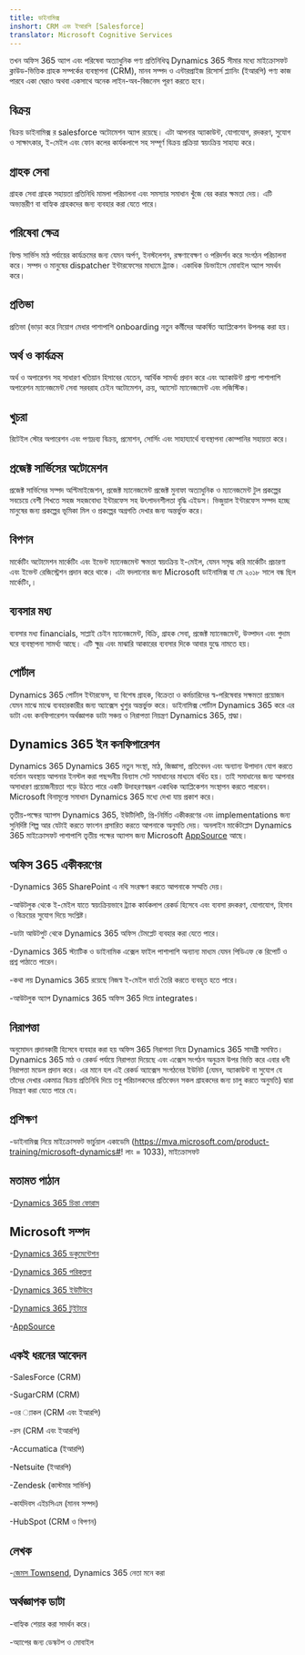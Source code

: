 ```yaml
---
title: ডাইনামিক্স
inshort: CRM এবং ইআরপি [Salesforce]
translator: Microsoft Cognitive Services
---
```



তখন অফিস 365 অ্যাপ এবং পরিষেবা অত্যাধুনিক পণ্য প্রতিনিধিত্ব Dynamics 365 সীমার মধ্যে মাইক্রোসফট ক্লাউড-ভিত্তিক গ্রাহক সম্পর্কের ব্যবস্থাপনা (CRM), মানব সম্পদ ও এন্টারপ্রাইজ রিসোর্স প্ল্যানিং (ইআরপি) পণ্য কাজ পারবে একা ঘেরাও অথবা একসাথে অনেক লাইন-অব-বিজনেস পূরণ করতে হবে।

বিক্রয়
---------

বিক্রয় ডাইনামিক্স র salesforce অটোমেশন অ্যাপ রয়েছে।  এটা আপনার অ্যাকাউন্ট, যোগাযোগ, রদকরণ, সুযোগ ও সাক্ষাৎকার, ই-মেইল এবং ফোন কলের কার্যকলাপে সহ সম্পূর্ণ বিক্রয় প্রক্রিয়া স্বয়ংক্রিয় সাহায্য করে। 

গ্রাহক সেবা
---------

গ্রাহক সেবা গ্রাহক সহায়তা প্রতিনিধি মামলা পরিচালনা এবং সমস্যার সমাধান খুঁজে বের করার ক্ষমতা দেয়।  এটি অভ্যন্তরীণ বা বাহ্যিক গ্রাহকদের জন্য ব্যবহার করা যেতে পারে। 

পরিষেবা ক্ষেত্র
---------

ফিল্ড সার্ভিস মাঠ পর্যায়ের কার্যক্রমের জন্য যেমন অর্পণ, ইনস্টলেশন, রক্ষণাবেক্ষণ ও পরিদর্শন করে সংগঠন পরিচালনা করে।  সম্পদ ও মানুষের dispatcher ইন্টারফেসের মাধ্যমে ট্র্যাক।  একাধিক ডিভাইসে মোবাইল অ্যাপ সমর্থন করে। 

প্রতিভা
---------

প্রতিভা (ভাড়া করে নিয়োগ মেধার পাশাপাশি onboarding নতুন কর্মীদের আকর্ষিত অ্যাপ্লিকেশন উপলব্ধ করা হয়। 

অর্থ ও কার্যক্রম
---------

অর্থ ও অপারেশন সহ সাধারণ খতিয়ান হিসাবের যেতেন, আর্থিক সামর্থ্য প্রদান করে এবং অ্যাকাউন্ট প্রাপ্য পাশাপাশি অপারেশন ম্যানেজমেন্ট সেবা সরবরাহ চেইন অটোমেশন, ক্রয়, অ্যাসেট ম্যানেজমেন্ট এবং লজিস্টিক। 

খুচরা
---------

রিটেইল স্টোর অপারেশন এবং পণ্যদ্রব্য বিক্রয়, প্রমোশন, সোর্সিং এবং সাহায্যার্থে ব্যবস্থাপনা কোম্পানির সহায়তা করে। 

প্রজেক্ট সার্ভিসের অটোমেশন
---------

প্রজেক্ট সার্ভিসের সম্পদ অপ্টিমাইজেশন, প্রজেক্ট ম্যানেজমেন্ট প্রজেক্ট মুনাফা অত্যাধুনিক ও ম্যানেজমেন্ট টুল প্রকল্পের সবচেয়ে বেশী শিখতে সহজ সহজবোধ্য ইন্টারফেস সহ উৎপাদনশীলতা বৃদ্ধি এইডস।  ভিজুয়াল ইন্টারফেস সম্পদ হচ্ছে মানুষের জন্য প্রকল্পের ভূমিকা মিল ও প্রকল্পের অগ্রগতি দেখার জন্য অন্তর্ভুক্ত করে। 

বিপণন
---------

মার্কেটিং অটোমেশন মার্কেটিং এবং ইভেন্ট ম্যানেজমেন্ট ক্ষমতা স্বয়ংক্রিয় ই-মেইল, যেমন সমৃদ্ধ করি মার্কেটিং প্রচারণা এবং ইভেন্ট রেজিস্ট্রেশন প্রদান করে থাকে। এটা বদলানোর জন্য Microsoft ডাইনামিক্স যা মে ২০১৮ সালে বন্ধ ছিল মার্কেটিং,।

ব্যবসার মধ্য
---------

ব্যবসার মধ্য financials, সাপ্লাই চেইন ম্যানেজমেন্ট, বিক্রি, গ্রাহক সেবা, প্রজেক্ট ম্যানেজমেন্ট, উত্পাদন এবং গুদাম ঘরে ব্যবস্থাপনা সামর্থ্য আছে। এটি ক্ষুদ্র এবং মাঝারি আকারের ব্যবসার দিকে আবার যুদ্ধে নামতে হয়।

পোর্টাল
---------

Dynamics 365 পোর্টাল ইন্টারফেস, যা বিশেষ গ্রাহক, বিক্রেতা ও কর্মচারিদের স্ব-পরিষেবার সক্ষমতা প্রয়োজন যেমন মাঝে মাঝে ব্যবহারকারীর জন্য অ্যাক্সেস খুশুর অন্তর্ভুক্ত করে।  ডাইনামিক্স পোর্টাল Dynamics 365 করে এর ডাটা এবং কনফিগারেশন অর্থজ্ঞাপক ডাটা সঞ্চয় ও নিরাপত্তা নিয়ন্ত্রণ Dynamics 365, শ্রদ্ধা। 

Dynamics 365 ইন কনফিগারেশন
---------

Dynamics 365 Dynamics 365 নতুন সংস্থা, মাঠ, জিজ্ঞাসা, প্রতিবেদন এবং অন্যান্য উপাদান যোগ করতে বর্তমান অবস্থায় আপনার ইনস্টল করা পছন্দনীয় বিন্যাস সেট সমাধানের মাধ্যমে বর্ধিত হয়।  তাই সমাধানের জন্য আপনার অসাধারণ প্রয়োজনীয়তা গড়ে উঠতে পারে একটি উদাহরণস্বরূপ একাধিক অ্যাপ্লিকেশন সংস্থাপন করতে পারবেন। Microsoft বিনামূল্যে সমাধান Dynamics 365 মধ্যে দেখা যায় প্রকাশ করে। 

তৃতীয়-পক্ষের অ্যাপস Dynamics 365, ইউটিলিটি, প্রি-নির্মিত একীকরণের এবং implementations জন্য সুনির্দিষ্ট শিল্প আর যেটাই করতে ফাংশন প্রসারিত করতে আপনাকে অনুমতি দেয়। অনলাইন মার্কেটপ্লেস Dynamics 365 মাইক্রোসফট পাশাপাশি তৃতীয় পক্ষের অ্যাপস জন্য Microsoft [AppSource](https://appsource.microsoft.com/en-US/) আছে। 


অফিস 365 একীকরণের
---------

-Dynamics 365 SharePoint এ নথি সংরক্ষণ করতে আপনাকে সম্মতি দেয়।

-আউটলুক থেকে ই-মেইল যাতে স্বয়ংক্রিয়ভাবে ট্র্যাক কার্যকলাপ রেকর্ড হিসেবে এবং ব্যবসা রদকরণ, যোগাযোগ, হিসাব ও বিক্রয়ের সুযোগ দিয়ে সংশ্লিষ্ট। 

-ডাটা আউটপুট থেকে Dynamics 365 অফিস টেমপ্লেট ব্যবহার করা যেতে পারে। 

-Dynamics 365 স্ট্যাটিক ও ডাইনামিক এক্সেল ফাইল পাশাপাশি অন্যান্য মাধ্যম যেমন পিডিএফ কে রিপোর্ট ও প্রশ্ন পাঠাতে পারেন। 

-কথা লয় Dynamics 365 রয়েছে নিজস্ব ই-মেইল বার্তা তৈরি করতে ব্যবহৃত হতে পারে। 

-আউটলুক অ্যাপ Dynamics 365 অফিস 365 দিয়ে integrates। 


নিরাপত্তা
---------

অনুমোদন প্রদানকারী হিসেবে ব্যবহার করা হয় অফিস 365 নিরাপত্তা নিয়ে Dynamics 365 সামগ্রী সমন্বিত।  Dynamics 365 মাঠ ও রেকর্ড পর্যায়ে নিরাপত্তা দিয়েছে এবং এক্সেস সংগঠন অনুক্রম উপর ভিত্তি করে এবার ধনী নিরাপত্তা মডেল প্রদান করে।  এর মানে হল এই রেকর্ড অ্যাক্সেস সংগঠনের ইউনিট (যেমন, অ্যাকাউন্ট বা সুযোগ যে তাঁদের দেখার একমাত্র বিক্রয় প্রতিনিধি দিয়ে তবু পরিচালকদের প্রতিবেদন সকল গ্রাহকদের জন্য চালু করতে অনুমতি) দ্বারা নিয়ন্ত্রণ করা যেতে পারে যে।

প্রশিক্ষণ
---------

-ডাইনামিক্স নিয়ে মাইক্রোসফট ভার্চুয়াল একাডেমি (https://mva.microsoft.com/product-training/microsoft-dynamics#! লাং = 1033), মাইক্রোসফট

মতামত পাঠান
---------

-[Dynamics 365 চিন্তা ফোরাম](https://experience.dynamics.com/ideas/list/?forum=1c8854a6-5cdf-4681-bba8-4b6b806fcf7d)

Microsoft সম্পদ
---------

-[Dynamics 365 ডকুমেন্টেশন](https://docs.microsoft.com/en-us/dynamics365/)

-[Dynamics 365 পরিকল্পনা](https://dynamics.microsoft.com/en-us/release/spring-2018-release/#release-notes)

-[Dynamics 365 ইউটিউবে](https://www.youtube.com/channel/UCJGCg4rB3QSs8y_1FquelBQ)

-[Dynamics 365 টুইটারে](https://twitter.com/MSFTDynamics365)

-[AppSource](https://appsource.microsoft.com/en-US/)

একই ধরনের আবেদন
--------------------

-SalesForce (CRM)

-SugarCRM (CRM)

-ওর ্যাকল (CRM এবং ইআরপি)

-রস (CRM এবং ইআরপি)

-Accumatica (ইআরপি)

-Netsuite (ইআরপি)

-Zendesk (কাস্টমার সার্ভিস)

-কার্যদিবস এইচসিএম (মানব সম্পদ)

-HubSpot (CRM ও বিপণন)

লেখক
---------

-[জেমস Townsend](https://twitter.com/jamestownsend), Dynamics 365 নেতা মনে করা

অর্থজ্ঞাপক ডাটা
--------

-বাহ্যিক শেয়ার করা সমর্থন করে।

-অ্যাপের জন্য ডেস্কটপ ও মোবাইল


